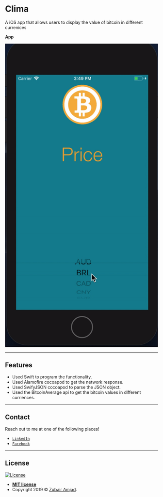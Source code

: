 # Clima

A iOS app that allows users to display the value of bitcoin in different currenices 

**App**

![APP_GIF](APP_GIF.gif)

---

## Features

- Used Swift to program the functionality.
- Used Alamofire cocoapod to get the network response.
- Used SwifyJSON cocoapod to parse the JSON object.
- Used the BitcoinAverage api to get the bitcoin values in different curriences.
---

## Contact

Reach out to me at one of the following places!

- <a href="https://www.linkedin.com/in/zubair-amjad/" target="_blank">`LinkedIn`</a>
- <a href="https://www.facebook.com/ZubairAmjad" target="_blank">`Facebook`</a>

---

## License

[![License](http://img.shields.io/:license-mit-blue.svg?style=flat-square)](http://badges.mit-license.org)

- **[MIT license](http://opensource.org/licenses/mit-license.php)**
- Copyright 2019 © <a href="https://github.com/amjadz" target="_blank">Zubair Amjad</a>.

